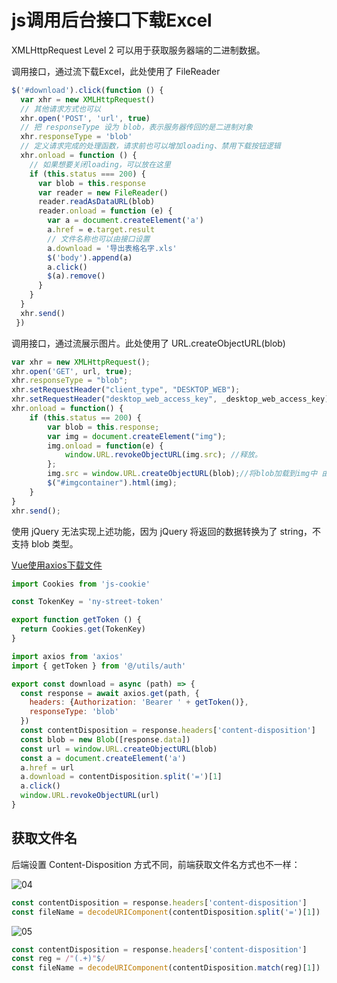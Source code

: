 # js调用后台接口下载Excel

XMLHttpRequest Level 2 可以用于获取服务器端的二进制数据。

调用接口，通过流下载Excel，此处使用了 FileReader

```js
$('#download').click(function () {
  var xhr = new XMLHttpRequest()
  // 其他请求方式也可以
  xhr.open('POST', 'url', true)
  // 把 responseType 设为 blob，表示服务器传回的是二进制对象
  xhr.responseType = 'blob'
  // 定义请求完成的处理函数，请求前也可以增加loading、禁用下载按钮逻辑
  xhr.onload = function () {
    // 如果想要关闭loading，可以放在这里
    if (this.status === 200) {
      var blob = this.response
      var reader = new FileReader()
      reader.readAsDataURL(blob)
      reader.onload = function (e) {
        var a = document.createElement('a')
        a.href = e.target.result
        // 文件名称也可以由接口设置
        a.download = '导出表格名字.xls'
        $('body').append(a)
        a.click()
        $(a).remove()
      }
    }
  }
  xhr.send()
 })
```

调用接口，通过流展示图片。此处使用了 URL.createObjectURL(blob)

```js
var xhr = new XMLHttpRequest();
xhr.open('GET', url, true);
xhr.responseType = "blob";
xhr.setRequestHeader("client_type", "DESKTOP_WEB");
xhr.setRequestHeader("desktop_web_access_key", _desktop_web_access_key);
xhr.onload = function() {
    if (this.status == 200) {
        var blob = this.response;
        var img = document.createElement("img");
        img.onload = function(e) {
            window.URL.revokeObjectURL(img.src); //释放。
        };
        img.src = window.URL.createObjectURL(blob);//将blob加载到img中 由于blob太大 会有性能影响 应该在加载之后释放
        $("#imgcontainer").html(img);    
    }
}
xhr.send();
```

使用 jQuery 无法实现上述功能，因为 jQuery 将返回的数据转换为了 string，不支持 blob 类型。

[Vue使用axios下载文件](https://www.jianshu.com/p/cbd0ce4d9665)

```js
import Cookies from 'js-cookie'

const TokenKey = 'ny-street-token'

export function getToken () {
  return Cookies.get(TokenKey)
}
```

```js
import axios from 'axios'
import { getToken } from '@/utils/auth'

export const download = async (path) => {
  const response = await axios.get(path, {
    headers: {Authorization: 'Bearer ' + getToken()},
    responseType: 'blob'
  })
  const contentDisposition = response.headers['content-disposition']
  const blob = new Blob([response.data])
  const url = window.URL.createObjectURL(blob)
  const a = document.createElement('a')
  a.href = url
  a.download = contentDisposition.split('=')[1]
  a.click()
  window.URL.revokeObjectURL(url)
}
```

## 获取文件名

后端设置 Content-Disposition 方式不同，前端获取文件名方式也不一样：

![04](/images/20230802/04.png)

```js
const contentDisposition = response.headers['content-disposition']
const fileName = decodeURIComponent(contentDisposition.split('=')[1])
```

![05](/images/20230802/05.png)

```js
const contentDisposition = response.headers['content-disposition']
const reg = /"(.+)"$/
const fileName = decodeURIComponent(contentDisposition.match(reg)[1])
```
